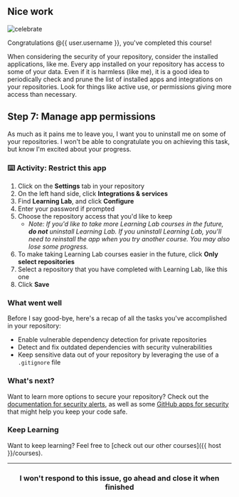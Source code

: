 ## Nice work

![celebrate](https://octodex.github.com/images/benevocats.jpg)

Congratulations @{{ user.username }}, you've completed this course!

When considering the security of your repository, consider the installed applications, like me. Every app installed on your repository has access to some of your data. Even if it is harmless (like me), it is a good idea to periodically check and prune the list of installed apps and integrations on your repositories. Look for things like active use, or  permissions giving more access than necessary.

## Step 7: Manage app permissions

As much as it pains me to leave you, I want you to uninstall me on some of your repositories. I won't be able to congratulate you on achieving this task, but know I'm excited about your progress.

### :keyboard: Activity: Restrict this app
1. Click on the **Settings** tab in your repository
1. On the left hand side, click **Integrations & services**
1. Find **Learning Lab**, and click **Configure**
1. Enter your password if prompted
1. Choose the repository access that you'd like to keep
    - _Note: If you'd like to take more Learning Lab courses in the future, **do not** uninstall Learning Lab. If you uninstall Learning Lab, you'll need to reinstall the app when you try another course. You may also lose some progress._
1. To make taking Learning Lab courses easier in the future, click **Only select repositories**
1. Select a repository that you have completed with Learning Lab, like this one
1. Click **Save**

### What went well

Before I say good-bye, here's a recap of all the tasks you've accomplished in your repository:

- Enable vulnerable dependency detection for private repositories
- Detect and fix outdated dependencies with security vulnerabilities
- Keep sensitive data out of your repository by leveraging the use of a `.gitignore` file

### What's next?

Want to learn more options to secure your repository? Check out the [documentation for security alerts](https://help.github.com/articles/about-security-alerts-for-vulnerable-dependencies/), as well as some [GitHub apps for security](https://github.com/marketplace/category/security) that might help you keep your code safe.

### Keep Learning

Want to keep learning? Feel free to [check out our other courses]({{ host }}/courses).

<hr>
<h3 align="center">I won't respond to this issue, go ahead and close it when finished</h3>
